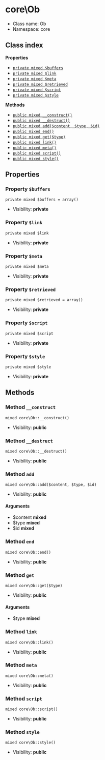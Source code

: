 # core\Ob






* Class name: Ob
* Namespace: core




## Class index

**Properties**
* [`private mixed $buffers`](#property-buffers)
* [`private mixed $link`](#property-link)
* [`private mixed $meta`](#property-meta)
* [`private mixed $retrieved`](#property-retrieved)
* [`private mixed $script`](#property-script)
* [`private mixed $style`](#property-style)

**Methods**
* [`public mixed __construct()`](#method-__construct)
* [`public mixed __destruct()`](#method-__destruct)
* [`public mixed add($content, $type, $id)`](#method-add)
* [`public mixed end()`](#method-end)
* [`public mixed get($type)`](#method-get)
* [`public mixed link()`](#method-link)
* [`public mixed meta()`](#method-meta)
* [`public mixed script()`](#method-script)
* [`public mixed style()`](#method-style)







Properties
----------


### Property `$buffers`

```
private mixed $buffers = array()
```





* Visibility: **private**


### Property `$link`

```
private mixed $link
```





* Visibility: **private**


### Property `$meta`

```
private mixed $meta
```





* Visibility: **private**


### Property `$retrieved`

```
private mixed $retrieved = array()
```





* Visibility: **private**


### Property `$script`

```
private mixed $script
```





* Visibility: **private**


### Property `$style`

```
private mixed $style
```





* Visibility: **private**


Methods
-------


### Method `__construct`

```
mixed core\Ob::__construct()
```





* Visibility: **public**



### Method `__destruct`

```
mixed core\Ob::__destruct()
```





* Visibility: **public**



### Method `add`

```
mixed core\Ob::add($content, $type, $id)
```





* Visibility: **public**

#### Arguments

* $content **mixed**
* $type **mixed**
* $id **mixed**



### Method `end`

```
mixed core\Ob::end()
```





* Visibility: **public**



### Method `get`

```
mixed core\Ob::get($type)
```





* Visibility: **public**

#### Arguments

* $type **mixed**



### Method `link`

```
mixed core\Ob::link()
```





* Visibility: **public**



### Method `meta`

```
mixed core\Ob::meta()
```





* Visibility: **public**



### Method `script`

```
mixed core\Ob::script()
```





* Visibility: **public**



### Method `style`

```
mixed core\Ob::style()
```





* Visibility: **public**


